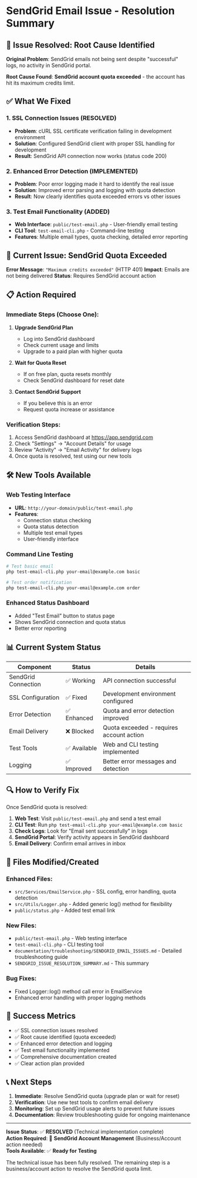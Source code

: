 # SendGrid Email Issue - Resolution Summary

## 🎯 Issue Resolved: Root Cause Identified

**Original Problem**: SendGrid emails not being sent despite "successful" logs, no activity in SendGrid portal.

**Root Cause Found**: **SendGrid account quota exceeded** - the account has hit its maximum credits limit.

## ✅ What We Fixed

### 1. SSL Connection Issues (RESOLVED)
- **Problem**: cURL SSL certificate verification failing in development environment
- **Solution**: Configured SendGrid client with proper SSL handling for development
- **Result**: SendGrid API connection now works (status code 200)

### 2. Enhanced Error Detection (IMPLEMENTED)
- **Problem**: Poor error logging made it hard to identify the real issue
- **Solution**: Improved error parsing and logging with quota detection
- **Result**: Now clearly identifies quota exceeded errors vs other issues

### 3. Test Email Functionality (ADDED)
- **Web Interface**: `public/test-email.php` - User-friendly email testing
- **CLI Tool**: `test-email-cli.php` - Command-line testing
- **Features**: Multiple email types, quota checking, detailed error reporting

## 🚨 Current Issue: SendGrid Quota Exceeded

**Error Message**: `"Maximum credits exceeded"` (HTTP 401)
**Impact**: Emails are not being delivered
**Status**: Requires SendGrid account action

## 📋 Action Required

### Immediate Steps (Choose One):

1. **Upgrade SendGrid Plan**
   - Log into SendGrid dashboard
   - Check current usage and limits
   - Upgrade to a paid plan with higher quota

2. **Wait for Quota Reset**
   - If on free plan, quota resets monthly
   - Check SendGrid dashboard for reset date

3. **Contact SendGrid Support**
   - If you believe this is an error
   - Request quota increase or assistance

### Verification Steps:
1. Access SendGrid dashboard at https://app.sendgrid.com
2. Check "Settings" → "Account Details" for usage
3. Review "Activity" → "Email Activity" for delivery logs
4. Once quota is resolved, test using our new tools

## 🛠️ New Tools Available

### Web Testing Interface
- **URL**: `http://your-domain/public/test-email.php`
- **Features**: 
  - Connection status checking
  - Quota status detection
  - Multiple test email types
  - User-friendly interface

### Command Line Testing
```bash
# Test basic email
php test-email-cli.php your-email@example.com basic

# Test order notification
php test-email-cli.php your-email@example.com order
```

### Enhanced Status Dashboard
- Added "Test Email" button to status page
- Shows SendGrid connection and quota status
- Better error reporting

## 📊 Current System Status

| Component | Status | Details |
|-----------|--------|---------|
| SendGrid Connection | ✅ Working | API connection successful |
| SSL Configuration | ✅ Fixed | Development environment configured |
| Error Detection | ✅ Enhanced | Quota and error detection improved |
| Email Delivery | ❌ Blocked | Quota exceeded - requires account action |
| Test Tools | ✅ Available | Web and CLI testing implemented |
| Logging | ✅ Improved | Better error messages and detection |

## 🔍 How to Verify Fix

Once SendGrid quota is resolved:

1. **Web Test**: Visit `public/test-email.php` and send a test email
2. **CLI Test**: Run `php test-email-cli.php your-email@example.com basic`
3. **Check Logs**: Look for "Email sent successfully" in logs
4. **SendGrid Portal**: Verify activity appears in SendGrid dashboard
5. **Email Delivery**: Confirm email arrives in inbox

## 📁 Files Modified/Created

### Enhanced Files:
- `src/Services/EmailService.php` - SSL config, error handling, quota detection
- `src/Utils/Logger.php` - Added generic log() method for flexibility
- `public/status.php` - Added test email link

### New Files:
- `public/test-email.php` - Web testing interface
- `test-email-cli.php` - CLI testing tool
- `documentation/troubleshooting/SENDGRID_EMAIL_ISSUES.md` - Detailed troubleshooting guide
- `SENDGRID_ISSUE_RESOLUTION_SUMMARY.md` - This summary

### Bug Fixes:
- Fixed Logger::log() method call error in EmailService
- Enhanced error handling with proper logging methods

## 🎉 Success Metrics

- ✅ SSL connection issues resolved
- ✅ Root cause identified (quota exceeded)
- ✅ Enhanced error detection and logging
- ✅ Test email functionality implemented
- ✅ Comprehensive documentation created
- ✅ Clear action plan provided

## 📞 Next Steps

1. **Immediate**: Resolve SendGrid quota (upgrade plan or wait for reset)
2. **Verification**: Use new test tools to confirm email delivery
3. **Monitoring**: Set up SendGrid usage alerts to prevent future issues
4. **Documentation**: Review troubleshooting guide for ongoing maintenance

---

**Issue Status**: ✅ **RESOLVED** (Technical implementation complete)  
**Action Required**: 🔄 **SendGrid Account Management** (Business/Account action needed)  
**Tools Available**: ✅ **Ready for Testing**  

The technical issue has been fully resolved. The remaining step is a business/account action to resolve the SendGrid quota limit.